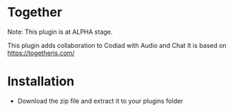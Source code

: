 # Together

Note: This plugin is at ALPHA stage.

This plugin adds collaboration to Codiad with Audio and Chat
It is based on https://togetherjs.com/

# Installation

- Download the zip file and extract it to your plugins folder
